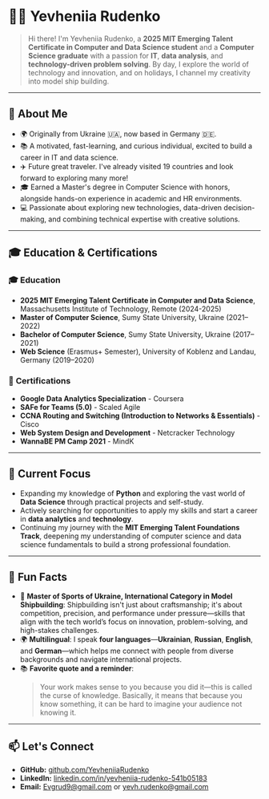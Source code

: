 # 👩‍💻 Yevheniia Rudenko

> Hi there! I'm Yevheniia Rudenko, a
> **2025 MIT Emerging Talent Certificate in Computer and Data Science student**
> and a **Computer Science graduate**
> with a passion for **IT**, **data analysis**, and **technology-driven problem solving**.
> By day, I explore the world of technology and innovation, and on holidays,
> I channel my creativity into model ship building.

---

## 🚀 About Me

- 🌍 Originally from Ukraine 🇺🇦, now based in Germany 🇩🇪.
- 📚 A motivated, fast-learning, and curious individual,
  excited to build a career in IT and data science.
- ✈️ Future great traveler. I've already visited
  19 countries and look forward to exploring many more!
- 🎓 Earned a Master's degree in Computer Science
  with honors, alongside hands-on experience in academic and HR environments.
- 💻 Passionate about exploring new technologies,
  data-driven decision-making, and combining technical expertise with creative solutions.

---

## 🎓 Education & Certifications

### 🎓 **Education**

- **2025 MIT Emerging Talent Certificate in Computer and Data Science**,
  Massachusetts Institute of Technology, Remote (2024-2025)
- **Master of Computer Science**, Sumy State University, Ukraine (2021–2022)
- **Bachelor of Computer Science**, Sumy State University, Ukraine (2017–2021)
- **Web Science** (Erasmus+ Semester), University of Koblenz and Landau,
  Germany (2019–2020)

### 📜 **Certifications**

- **Google Data Analytics Specialization** - Coursera
- **SAFe for Teams (5.0)** - Scaled Agile
- **CCNA Routing and Switching (Introduction to Networks & Essentials)** - Cisco
- **Web System Design and Development** - Netcracker Technology
- **WannaBE PM Camp 2021** - MindK

---

## 🌱 Current Focus

- Expanding my knowledge of **Python** and exploring the vast world of **Data Science**
  through practical projects and self-study.
- Actively searching for opportunities to apply my skills and start a career
  in **data analytics** and **technology**.
- Continuing my journey with the **MIT Emerging Talent Foundations Track**,
  deepening my understanding of computer science and data science
  fundamentals to build a strong professional foundation.

---

## 🌟 Fun Facts

- 🚢 **Master of Sports of Ukraine, International Category in Model Shipbuilding**:
  Shipbuilding isn't just about craftsmanship; it's about competition, precision,
  and performance under pressure—skills that align with the tech world’s focus on
  innovation, problem-solving, and high-stakes challenges.
- 🌍 **Multilingual**: I speak **four languages**—**Ukrainian**, **Russian**, **English**,
  and **German**—which helps me connect with people from diverse
  backgrounds and navigate international projects.
- 📚 **Favorite quote and a reminder**:
  > Your work makes sense to you because you did it—this
  > is called the curse of knowledge. Basically, it means that because
  > you know something, it can be hard to imagine your audience not knowing it.

---

## 📫 Let's Connect

<!--
I am using the exclamation mark intentionally, as I am
 drawing attention  to encourage connection and interaction
-->

- **GitHub:** [github.com/YevheniiaRudenko](https://github.com/Yevheniia-Rudenko)
- **LinkedIn:** [linkedin.com/in/yevheniia-rudenko-541b05183](https://www.linkedin.com/in/yevheniia-rudenko-541b05183/)
- **Email:** [Evgrud9@gmail.com](mailto:Evgrud9@gmail.com) or [yevh.rudenko@gmail.com](mailto:yevh.rudenko@gmail.com)
